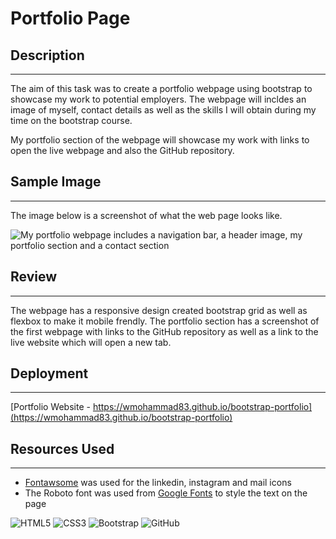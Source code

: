 # Portfolio Page

## Description
***
The aim of this task was to create a portfolio webpage using bootstrap  to showcase my work to potential employers. The webpage will incldes an image of myself, contact details as well as the skills I will obtain during my time on the bootstrap course.

My portfolio section of the webpage will showcase my work with links to open the live webpage and also the GitHub repository.

## Sample Image
***
The image below is a screenshot of what the web page looks like. 

![My portfolio webpage includes a navigation bar, a header image, my portfolio section and a contact section](assets/mockup.jpg)

## Review
***
The webpage has a responsive design created bootstrap grid as well as flexbox to make it mobile frendly. The portfolio section has a screenshot of the first webpage with links to the GitHub repository as well as a link to the live website which will open a new tab.  

## Deployment
***
[Portfolio Website - https://wmohammad83.github.io/bootstrap-portfolio](https://wmohammad83.github.io/bootstrap-portfolio)

## Resources Used
***
- [Fontawsome](https://fontawesome.com/) was used for the linkedin, instagram and mail icons
- The Roboto font was used from [Google Fonts](https://fonts.google.com/) to style the text on the page

![HTML5](https://img.shields.io/badge/html5-%23E34F26.svg?style=for-the-badge&logo=html5&logoColor=white)
![CSS3](https://img.shields.io/badge/css3-%231572B6.svg?style=for-the-badge&logo=css3&logoColor=white)
![Bootstrap](https://img.shields.io/badge/bootstrap-%23563D7C.svg?style=for-the-badge&logo=bootstrap&logoColor=white)
![GitHub](https://img.shields.io/badge/github-%23121011.svg?style=for-the-badge&logo=github&logoColor=white)